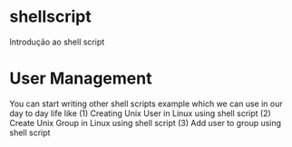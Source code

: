 # shellscript
Introdução ao shell script


# User Management
You can start writing other shell scripts example which we can use in our day to day life like 
 (1) Creating Unix User in Linux using shell script
 (2) Create Unix Group in Linux using shell script
 (3) Add user to group using shell script
